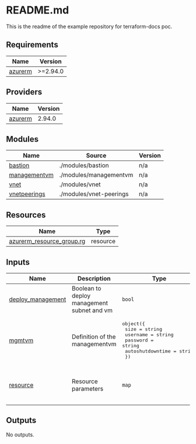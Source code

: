 <!-- BEGIN_TF_DOCS -->
# README.md

This is the readme of the example repository for terraform-docs poc.

## Requirements

| Name | Version |
|------|---------|
| <a name="requirement_azurerm"></a> [azurerm](#requirement\_azurerm) | >=2.94.0 |

## Providers

| Name | Version |
|------|---------|
| <a name="provider_azurerm"></a> [azurerm](#provider\_azurerm) | 2.94.0 |

## Modules

| Name | Source | Version |
|------|--------|---------|
| <a name="module_bastion"></a> [bastion](#module\_bastion) | ./modules/bastion | n/a |
| <a name="module_managementvm"></a> [managementvm](#module\_managementvm) | ./modules/managementvm | n/a |
| <a name="module_vnet"></a> [vnet](#module\_vnet) | ./modules/vnet | n/a |
| <a name="module_vnetpeerings"></a> [vnetpeerings](#module\_vnetpeerings) | ./modules/vnet-peerings | n/a |

## Resources

| Name | Type |
|------|------|
| [azurerm_resource_group.rg](https://registry.terraform.io/providers/hashicorp/azurerm/latest/docs/resources/resource_group) | resource |

## Inputs

| Name | Description | Type | Default | Required |
|------|-------------|------|---------|:--------:|
| <a name="input_deploy_management"></a> [deploy\_management](#input\_deploy\_management) | Boolean to deploy management subnet and vm | `bool` | `false` | no |
| <a name="input_mgmtvm"></a> [mgmtvm](#input\_mgmtvm) | Definition of the managementvm | <pre>object({<br>    size             = string<br>    username         = string<br>    password         = string<br>    autoshutdowntime = string<br>  })</pre> | n/a | yes |
| <a name="input_resource"></a> [resource](#input\_resource) | Resource parameters | `map` | <pre>{<br>  "location": "Germany West Central",<br>  "project": "sharedservices"<br>}</pre> | no |

## Outputs

No outputs.
<!-- END_TF_DOCS -->
